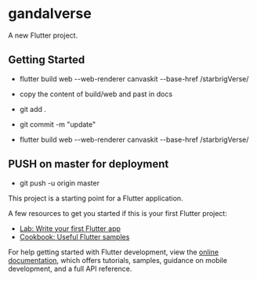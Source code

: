 # gandalverse

A new Flutter project.

## Getting Started

-  flutter build web --web-renderer canvaskit --base-href /starbrigVerse/

- copy the content of build/web and past in docs
- git add .
- git commit -m "update" 
-  flutter build web --web-renderer canvaskit --base-href /starbrigVerse/

## PUSH on master for deployment
- git push -u origin master

This project is a starting point for a Flutter application.

A few resources to get you started if this is your first Flutter project:

- [Lab: Write your first Flutter app](https://docs.flutter.dev/get-started/codelab)
- [Cookbook: Useful Flutter samples](https://docs.flutter.dev/cookbook)

For help getting started with Flutter development, view the
[online documentation](https://docs.flutter.dev/), which offers tutorials,
samples, guidance on mobile development, and a full API reference.
